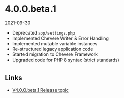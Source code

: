 # 4.0.0.beta.1

2021-09-30

- Deprecated `app/settings.php`
- Implemented Chevere Writer & Error Handling
- Implemented mutable variable instances
- Re-structured legacy application code
- Started migration to Chevere Framework
- Upgraded code for PHP 8 syntax (strict standards)

## Links

- [V4.0.0.beta.1 Release topic](https://chevereto.com/community/threads/chevereto-v4-0-0-beta-1.13855/)
